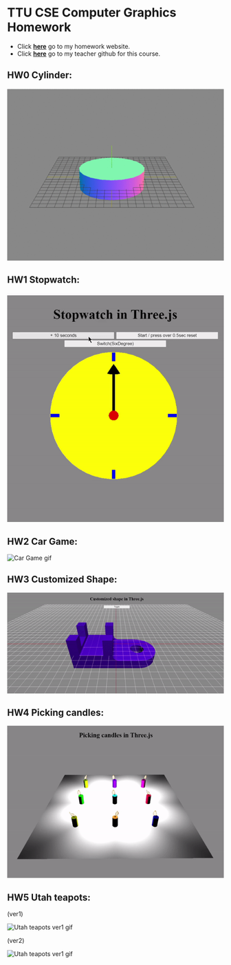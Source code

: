 # TTU CSE Computer Graphics Homework 



- Click **[here](https://jerry762.github.io/TTU-CGhws/index.html)** go to my homework website.  
- Click **[here](https://github.com/jyunming-chen)** go to my teacher github for this course.  


## HW0 Cylinder:

![Cylinder gif](hw0.gif)

## HW1 Stopwatch:

![Stopwatch gif](hw1/hw1.gif)

## HW2 Car Game:

![Car Game gif](hw2/hw2.gif)

## HW3 Customized Shape:

![Customized Shape gif](hw3/hw3.gif)

## HW4 Picking candles:

![Picking candles](hw4/hw4.gif)

## HW5 Utah teapots:
(ver1)

![Utah teapots ver1 gif](hw5/version_1/hw5.gif)

(ver2)

![Utah teapots ver1 gif](hw5/version_2/hw5.gif)


